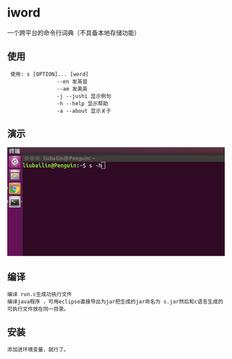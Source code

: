 # iword
一个跨平台的命令行词典（不具备本地存储功能）
## 使用
	 使用: s [OPTION]... [word]  
					--en 发英音
					--am 发美英
					-j --jushi 显示例句
					-h --help 显示帮助
					-a --about 显示关于
## 演示
![](./img/test.gif)
## 编译
	编译 run.c生成功执行文件
	编译java程序 ，可用eclipse直接导出为jar把生成的jar命名为 s.jar然后和c语言生成的可执行文件放在同一目录。
## 安装
	添加进环境变量，就行了。 

